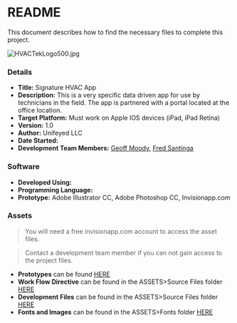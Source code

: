 # README #

This document describes how to find the necessary files to complete this project.

![HVACTekLogo500.jpg](https://bitbucket.org/repo/LE8zgk/images/1028478546-HVACTekLogo500.jpg)

### Details ###

* __Title:__ Signature HVAC App
* __Description:__  This is a very specific data driven app for use by technicians in the field.  The app is partnered with a portal located at the office location.
* __Target Platform:__ Must work on Apple IOS devices (iPad, iPad Retina)
* __Version:__ 1.0
* __Author:__ Unifeyed LLC
* __Date Started:__ 
* __Development Team Members:__ [Geoff Moody](mailto:gmoody@unifeyed.com), [Fred Santinga](mailto:fsantinga@unifeyed.com)

### Software ###

* __Developed Using:__ 
* __Programming Language:__ 
* __Prototype:__ Adobe Illustrator CC, Adobe Photoshop CC, Invisionapp.com

### Assets ###

>You will need a free invisionapp.com account to access the asset files. 

>Contact a development team member if you can not gain access to the project files.

* __Prototypes__ can be found [HERE](https://invis.io/RSTJFT4N)
* __Work Flow Directive__ can be found in the ASSETS>Source Files folder [HERE](https://projects.invisionapp.com/d/main#/projects/471341/assets)
* __Development Files__ can be found in the ASSETS>Source Files folder [HERE](https://projects.invisionapp.com/d/main#/projects/471341/assets)
* __Fonts and Images__ can be found in the ASSETS>Fonts folder [HERE](https://projects.invisionapp.com/d/main#/projects/471341/assets)